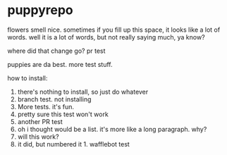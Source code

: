 # puppyrepo

flowers smell nice. sometimes if you fill up this space, it looks like a lot of words. well it is a lot of words, but not really saying much, ya know?

where did that change go?
pr test

puppies are da best. more test stuff.

how to install:
1. there's nothing to install, so just do whatever
2. branch test. not installing
3. More tests. it's fun.
4. pretty sure this test won't work
5. another PR test
6. oh i thought would be a list. it's more like a long paragraph. why?
  7. will this work? 
  8. it did, but numbered it 1.
wafflebot test

